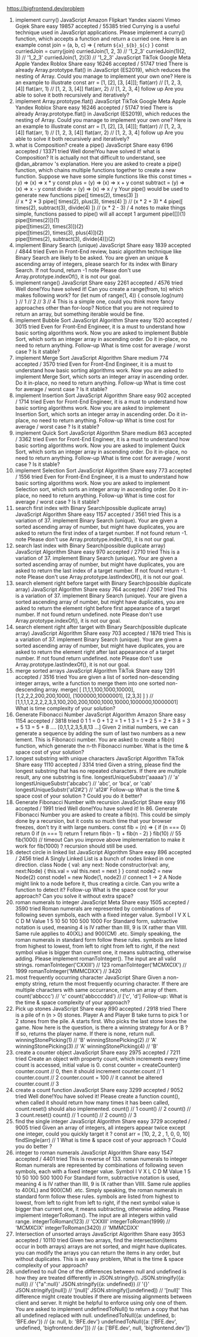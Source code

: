 https://bigfrontend.dev/problem1. implement curry()JavaScriptAmazonFlipkartYandexxiaomiVimeoGojekShareeasy  19857 accepted / 55385 triedCurrying is a useful technique used in JavaScript applications.Please implement a curry() function, which accepts a function and return a curried one.Here is an exampleconst join = (a, b, c) => {   return `${a}_${b}_${c}`}const curriedJoin = curry(join)curriedJoin(1, 2, 3) // '1_2_3'curriedJoin(1)(2, 3) // '1_2_3'curriedJoin(1, 2)(3) // '1_2_3'JavaScriptTikTokGoogleMetaAppleYandexRobloxShareeasy  16246 accepted / 51747 triedThere is already Array.prototype.flat() in JavaScript (ES2019), which reduces the nesting of Array.Could you manage to implement your own one?Here is an example to illustrateconst arr = [1, [2], [3, [4]]];flat(arr)// [1, 2, 3, [4]]flat(arr, 1)// [1, 2, 3, [4]]flat(arr, 2)// [1, 2, 3, 4]follow upAre you able to solve it both recursively and iteratively?3. implement Array.prototype.flat()JavaScriptTikTokGoogleMetaAppleYandexRobloxShareeasy  16246 accepted / 51747 triedThere is already Array.prototype.flat() in JavaScript (ES2019), which reduces the nesting of Array.Could you manage to implement your own one?Here is an example to illustrateconst arr = [1, [2], [3, [4]]];flat(arr)// [1, 2, 3, [4]]flat(arr, 1)// [1, 2, 3, [4]]flat(arr, 2)// [1, 2, 3, 4]follow upAre you able to solve it both recursively and iteratively?11. what is Composition? create a pipe()JavaScriptShareeasy  6196 accepted / 13371 triedWell done!You have solved it!what is Composition? It is actually not that difficult to understand, see @dan_abramov 's explanation.Here you are asked to create a pipe() function, which chains multiple functions together to create a new function.Suppose we have some simple functions like thisconst times = (y) =>  (x) => x * yconst plus = (y) => (x) => x + yconst subtract = (y) =>  (x) => x - yconst divide = (y) => (x) => x / yYour pipe() would be used to generate new functionspipe([  times(2),  times(3)])  // x * 2 * 3pipe([  times(2),  plus(3),  times(4)]) // (x * 2 + 3) * 4pipe([  times(2),  subtract(3),  divide(4)]) // (x * 2 - 3) / 4notes    to make things simple, functions passed to pipe() will all accept 1 argumentpipe([])(1)  pipe([times(2)])(1)  pipe([times(2), times(3)])(2)  pipe([times(2), times(3), plus(4)])(2)  pipe([times(2), subtract(3), divide(4)])(2)  37. implement Binary Search (unique)JavaScriptShareeasy  1839 accepted / 4844 triedEven in Front-End review, basic algorithm technique like Binary Search are likely to be asked.You are given an unique & ascending array of integers, please search for its index with Binary Search.If not found, return -1notePlease don't use Array.prototype.indexOf(), it is not our goal.39. implement range()JavaScriptShareeasy  2261 accepted / 4576 triedWell done!You have solved it!Can you create a range(from, to) which makes following work?for (let num of range(1, 4)) {  console.log(num)  }// 1// 2// 3// 4This is a simple one, could you think more fancy approaches other than for-loop?Notice that you are not required to return an array, but something iterable would be fine.40. implement Bubble SortJavaScriptAlgorithmShareeasy  1520 accepted / 3015 triedEven for Front-End Engineer, it is a must to understand how basic sorting algorithms work.Now you are asked to implement Bubble Sort, which sorts an integer array in ascending order.Do it in-place, no need to return anything.Follow-upWhat is time cost for average / worst case ? Is it stable?41. implement Merge SortJavaScriptAlgorithmSharemedium  774 accepted / 3570 triedEven for Front-End Engineer, it is a must to understand how basic sorting algorithms work.Now you are asked to implement Merge Sort, which sorts an integer array in ascending order.Do it in-place, no need to return anything.Follow-upWhat is time cost for average / worst case ? Is it stable?42. implement Insertion SortJavaScriptAlgorithmShareeasy  902 accepted / 1714 triedEven for Front-End Engineer, it is a must to understand how basic sorting algorithms work.Now you are asked to implement Insertion Sort, which sorts an integer array in ascending order.Do it in-place, no need to return anything.Follow-upWhat is time cost for average / worst case ? Is it stable?43. implement Quick SortJavaScriptAlgorithmSharemedium  863 accepted / 3362 triedEven for Front-End Engineer, it is a must to understand how basic sorting algorithms work.Now you are asked to implement Quick Sort, which sorts an integer array in ascending order.Do it in-place, no need to return anything.Follow-upWhat is time cost for average / worst case ? Is it stable?44. implement Selection SortJavaScriptAlgorithmShareeasy  773 accepted / 1556 triedEven for Front-End Engineer, it is a must to understand how basic sorting algorithms work.Now you are asked to implement Selection sort, which sorts an integer array in ascending order.Do it in-place, no need to return anything.Follow-upWhat is time cost for average / worst case ? Is it stable?48. search first index with Binary Search(possible duplicate array)JavaScriptAlgorithmShareeasy  1157 accepted / 3561 triedThis is a variation of 37. implement Binary Search (unique).Your are given a sorted ascending array of number, but might have duplicates, you are asked to return the first index of a target number.If not found return -1.notePlease don't use Array.prototype.indexOf(), it is not our goal.49. search last index with Binary Search(possible duplicate array)JavaScriptAlgorithmShareeasy  970 accepted / 2710 triedThis is a variation of 37. implement Binary Search (unique).Your are given a sorted ascending array of number, but might have duplicates, you are asked to return the last index of a target number.If not found return -1.notePlease don't use Array.prototype.lastIndexOf(), it is not our goal.50. search element right before target with Binary Search(possible duplicate array)JavaScriptAlgorithmShareeasy  764 accepted / 2067 triedThis is a variation of 37. implement Binary Search (unique).Your are given a sorted ascending array of number, but might have duplicates, you are asked to return the element right before first appearance of a target number.If not found return undefined.notePlease don't use Array.prototype.indexOf(), it is not our goal.51. search element right after target with Binary Search(possible duplicate array)JavaScriptAlgorithmShareeasy  703 accepted / 1876 triedThis is a variation of 37. implement Binary Search (unique).Your are given a sorted ascending array of number, but might have duplicates, you are asked to return the element right after last appearance of a target number.If not found return undefined.notePlease don't use Array.prototype.lastIndexOf(), it is not our goal.81. merge sorted arraysJavaScriptAlgorithmTikTokShareeasy  1291 accepted / 3516 triedYou are given a list of sorted non-descending integer arrays, write a function to merge them into one sorted non-descending array.merge(  [    [1,1,1,100,1000,10000],    [1,2,2,2,200,200,1000],    [1000000,10000001],    [2,3,3]  ])// [1,1,1,1,2,2,2,2,3,3,100,200,200,1000,1000,10000,1000000,10000001]What is time complexity of your solution?86. Generate Fibonacci NumberJavaScriptAlgorithmAmazonShareeasy  1154 accepted / 3818 tried011 = 0 + 12 = 1 + 13 = 1 + 25 = 2 + 38 = 3 + 513 = 5 + 8....[0,1,1,2,3,5,8,13 ...]Given 2 initial numbers, we can generate a sequence by adding the sum of last two numbers as a new lement.This is Fibonacci number.You are asked to create a fib(n) function, which generate the n-th Fibonacci number.What is the time & space cost of your solution?87. longest substring with unique charactersJavaScriptAlgorithmTikTokShareeasy  1110 accepted / 3314 triedGiven a string, please find the longest substring that has no repeated characters.If there are multiple result, any one substring is fine.longestUniqueSubstr('aaaaa')// 'a'longestUniqueSubstr('abcabc')// 'abc', or 'bca', or 'cab'longestUniqueSubstr('a12#2')// 'a12#'Follow-upWhat is the time & space cost of your solution ? Could you do it better?93. Generate Fibonacci Number with recursionJavaScriptShareeasy  916 accepted / 1991 triedWell done!You have solved it!In 86. Generate Fibonacci Number you are asked to create a fib(n).This could be simply done by a recursion, but it costs so much time that your browser freezes, don't try it with large numbers.const fib = (n) => {  if (n === 0) return 0  if (n === 1) return 1  return fib(n - 1) + fib(n - 2)}fib(10) // 55fib(1000) // timeoutCan you improve above implementation to make it work for fib(1000) ? recursion should still be used.100. detect circle in linked listJavaScriptAlgorithmShareeasy  896 accepted / 2456 triedA Singly Linked List is a bunch of nodes linked in one direction.class Node {  val: any  next: Node  constructor(val: any, next:Node) {    this.val = val    this.next = next  }}const node2 = new Node(2)const node1 = new Node(1, node2) // connect 1 -> 2A Node might link to a node before it, thus creating a circle.Can you write a function to detect it?Follow-upWhat is the space cost for your approach? Can you solve it without extra space?133. roman numerals to integerJavaScriptMetaShareeasy  1505 accepted / 3590 triedRoman numerals are represented by combinations of following seven symbols, each with a fixed integer value.Symbol 	I 	V 	X 	L 	C 	D 	MValue 	1 	5 	10 	50 	100 	500 	1000For Standard form, subtractive notation is used, meaning 4 is IV rather than IIII, 9 is IX rather than VIIII. Same rule applies to 40(XL) and 900(CM) .etc.Simply speaking, the roman numerals in standard form follow these rules.    symbols are listed from highest to lowest, from left to right    from left to right, if the next symbol value is bigger than current one, it means subtracting, otherwise adding.Please implement romanToInteger(). The input are all valid strings.romanToInteger('CXXIII')// 123romanToInteger('MCMXCIX')// 1999romanToInteger('MMMCDXX')// 3420145. most frequently occurring characterJavaScriptShareGiven a non-empty string, return the most frequently ocurring character.If there are multiple characters with same occurrance, return an array of them.count('abbccc')// 'c'count('abbcccddd')// ['c', 'd']Follow-up: What is the time & space complexity of your approach?147. Pick up stonesJavaScriptShareeasy  890 accepted / 2918 triedThere is a pile of n (n > 0) stones.Player A and Player B take turns to pick 1 or 2 stones from the pile. A starts first.Who picks the last stone loses the game.Now here is the question, is there a winning strategy for A or B ? If so, returns the player name. If there is none, return null.winningStonePicking(1)// 'B'winningStonePicking(2)// 'A'winningStonePicking(3)// 'A'winningStonePicking(4)// 'B'148. create a counter objectJavaScriptShareeasy  2975 accepted / 7211 triedCreate an object with property count, which increments every time count is accessed, initial value is 0.const counter = createCounter()counter.count // 0, then it should incrementcounter.count // 1counter.count // 2counter.count = 100 // it cannot be alteredcounter.count // 3155. create a count functionJavaScriptShareeasy  3299 accepted / 9052 triedWell done!You have solved it!Please create a function count(), when called it should return how many times it has been called, count.reset() should also implemented.count() // 1count() // 2count() // 3count.reset()count() // 1count() // 2count() // 3162. find the single integerJavaScriptAlgorithmShareeasy  3729 accepted / 9005 triedGiven an array of integers, all integers appear twice except one integer, could you quickly target it ?const arr = [10, 2, 2 , 1, 0, 0, 10]findSingle(arr) // 1What is time & space cost of your approach ? Could you do better ?163. integer to roman numeralsJavaScriptAlgorithmShareeasy  1547 accepted / 4401 tried    This is reverse of 133. roman numerals to integerRoman numerals are represented by combinations of following seven symbols, each with a fixed integer value.Symbol 	I 	V 	X 	L 	C 	D 	MValue 	1 	5 	10 	50 	100 	500 	1000For Standard form, subtractive notation is used, meaning 4 is IV rather than IIII, 9 is IX rather than VIIII. Same rule applies to 40(XL) and 900(CM) .etc.Simply speaking, the roman numerals in standard form follow these rules.    symbols are listed from highest to lowest, from left to right    from left to right, if the next symbol value is bigger than current one, it means subtracting, otherwise adding.Please implement integerToRoman(). The input are all integers within valid range.integerToRoman(123)// 'CXXIII'integerToRoman(1999)// 'MCMXCIX'integerToRoman(3420)// 'MMMCDXX'167. Intersection of unsorted arraysJavaScriptAlgorithmShareeasy  3953 accepted / 10110 triedGiven two arrays, find the intersection(items occur in both arrays)    arrays are not sorted, and might have duplicates.    you can modify the arrays    you can return the items in any order, but without duplicates.This is an easy problem, What is the time & space complexity of your approach?176. undefined to nullOne of the differences between null and undefined is how they are treated differently in JSON.stringify().JSON.stringify({a: null})      // '{"a":null}'JSON.stringify({a: undefined}) // '{}'JSON.stringify([null])         // '[null]'JSON.stringify([undefined])    // '[null]'This difference might create troubles if there are missing alignments between client and server. It might be helpful to enforce using only one of them.You are asked to implement undefinedToNull() to return a copy that has all undefined replaced with null.undefinedToNull({a: undefined, b: 'BFE.dev'})// {a: null, b: 'BFE.dev'}undefinedToNull({a: ['BFE.dev', undefined, 'bigfrontend.dev']})// {a: ['BFE.dev', null, 'bigfrontend.dev']}